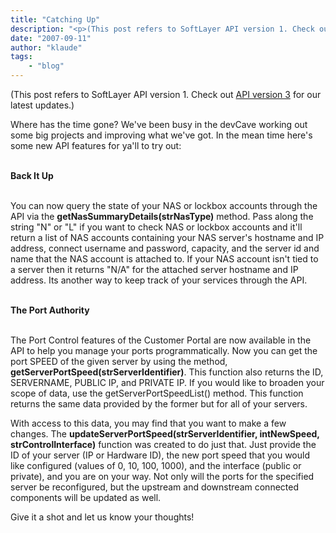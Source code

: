```yaml
---
title: "Catching Up"
description: "<p>(This post refers to SoftLayer API version 1. Check out <a href=http://sldn.softlayer.com/03/2008/and-now-for-someth"
date: "2007-09-11"
author: "klaude"
tags:
    - "blog"
---
```


<p>(This post refers to SoftLayer API version 1. Check out <a href="http://sldn.softlayer.com/03/2008/and-now-for-something-completely-different/">API version 3</a> for our latest updates.)</p>
<p>Where has the time gone? We've been busy in the devCave working out some big projects and improving what we've got. In the mean time here's some new API features for ya'll to try out:</p>
<p>&nbsp;<br />
<b>Back It Up</b><br />
&nbsp;</p>
<p>You can now query the state of your NAS or lockbox accounts through the API via the <b>getNasSummaryDetails(strNasType)</b> method. Pass along the string "N" or "L" if you want to check NAS or lockbox accounts and it'll return a list of NAS accounts containing your NAS server's hostname and IP address, connect username and password, capacity, and the server id and name that the NAS account is attached to. If your NAS account isn't tied to a server then it returns "N/A" for the attached server hostname and IP address. Its another way to keep track of your services through the API. </p>
<p>&nbsp;<br />
<b>The Port Authority</b><br />
&nbsp;</p>
<p>The Port Control features of the Customer Portal are now available in the API to help you manage your ports programmatically. Now you can get the port SPEED of the given server by using the method, <b>getServerPortSpeed(strServerIdentifier)</b>. This function also returns the ID, SERVERNAME, PUBLIC IP, and PRIVATE IP.  If you would like to broaden your scope of data, use the getServerPortSpeedList() method. This function returns the same data provided by the former but for all of your servers.  </p>
<p>With access to this data, you may find that you want to make a few changes. The <b>updateServerPortSpeed(strServerIdentifier, intNewSpeed, strControlInterface)</b> function was created to do just that.  Just provide the ID of your server (IP or Hardware ID), the new port speed that you would like configured (values of 0, 10, 100, 1000), and the interface (public or private), and you are on your way. Not only will the ports for the specified server be reconfigured, but the upstream and downstream connected components will be updated as well.</p>
<p>Give it a shot and let us know your thoughts!</p>


